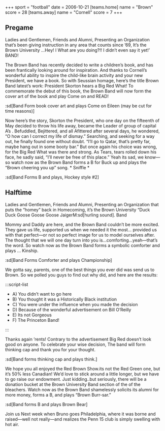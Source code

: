 +++
sport = "football"
date = 2006-10-21
[teams.home]
name = "Brown"
score = 28
[teams.away]
name = "Cornell"
score = 7
+++

## Pregame

Ladies and Gentlemen, Friends and Alumni, Presenting an Organization that’s been giving instruction in any area that counts since ’69, It’s the Brown University ...Hey! I What are you doing?!! I didn’t even say it yet!’ BAND!

The Brown Band has recently decided to write a children’s book, and has been frantically looking around for inspiration. And thanks to Cornell’s wonderful ability to inspire the child-like brain activity and your new President, we have a book. So with Seussian homage, here’s the title Brown Band latest’s work: President Skorton hears a Big Red What! To commemorate the debut of this book, the Brown Band will now form the cover art of the book and play Come on and READ!

:sd[Band Form book cover art and plays Come on Eileen (may be cut for time reasons)]

Now here’s the story, Skorton the President, who one day on the fifteenth of May decided to throw his life away, became the Leader of group of capital A’s . Befuddled, Bejittered, and all Afittered after several days, he wondered, “O how can I correct my life of dismay.” Searching, and seeking for a way out, he finally found one without doubt. “I’ll go to Qatar, that’s pretty far, maybe hang out in some booty bar.” But once again his choice was wrong, for the Big Red What was there and strong. As Tears, tears rolled down his face, he sadly said, “I’ll never be free of this place.” Yeah its sad, we know—so watch now as the Brown Band forms a B for Buck up and plays the “Brown cheering you up” song. \* Sniffle \*

:sd[Band Forms B and plays, Hockey style #2]

## Halftime

Ladies and Gentlemen, Friends and Alumni, Presenting an Organization that puts the “homey” back in Homecoming, it’s the Brown University “Duck Duck Goose Goose Goose JaigerM:sd[hurling sound]. Band

Mommy and Daddy are here, and the Brown Band couldn’t be more excited. They gave us life, supported us when we needed it the most... provided us with that perfect—or not so perfect image for us to model ourselves after. The thought that we will one day turn into you is…comforting…yeah—that’s the word. So watch now as the Brown Band forms a symbolic comforter and plays … Kinship.

:sd[Band Forms Comforter and plays Championship]

We gotta say, parents, one of the best things you ever did was send us to Brown. So we polled you guys to find out why did, and here are the results:

:::script-list

- A) You didn’t want to go here
- B) You thought it was a Historically Black institution
- C) You were under the influence when you made the decision
- D) Because of the wonderful advertisement on Bill O’Reilly
- E) Its not Gorgeous
- F) The Princeton Band!

:::

Thanks again ’rents! Contrary to the advertisement Big Red doesn’t look good on anyone. To celebrate your wise decision, The band will form thinking cap and thank you for your thought.

:sd[Band forms thinking cap and plays think.]

We hope you all enjoyed the Red Brown Show.its not the Red Green one, but it’s 50% less Canadian! We’d love to stick around a little longer, but we have to go raise our endowment. Just kidding..but seriously, there will be a donation bucket at the Brown University Band section of the of the bleachers. Watch now as the Brown Band shamelessly solicits its alumni for more money, forms a B, and plays “Brown Burr-sar.”

:sd[Band forms B and plays Brown Bear]

Join us Next week when Bruno goes Philadelphia, where it was borne and raised—well not really—and realizes the Penn 15 club is simply swelling with hot air.
